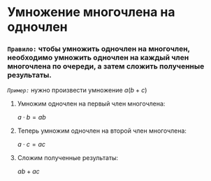 # Умножение многочлена на одночлен

### **`Правило:`** чтобы умножить одночлен на многочлен, необходимо умножить одночлен на каждый член многочлена по очереди, а затем сложить полученные результаты.

*`Пример:`* нужно произвести умножение $a(b+c)$

1) Умножим одночлен на первый член многочлена: 
   
   $a\cdot b=ab$

2) Теперь умножим одночлен на второй член многочлена:
   
   $a\cdot c=ac$

3) Сложим полученные результаты:
   
   $ab+ac$
